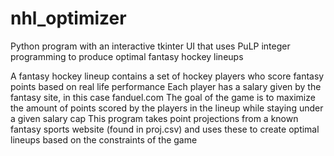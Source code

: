 # nhl_optimizer

Python program with an interactive tkinter UI that uses PuLP integer programming to produce optimal fantasy hockey lineups

A fantasy hockey lineup contains a set of hockey players who score fantasy points based on real life performance
Each player has a salary given by the fantasy site, in this case fanduel.com
The goal of the game is to maximize the amount of points scored by the players in the lineup while staying under a given salary cap
This program takes point projections from a known fantasy sports website (found in proj.csv) and uses these to create optimal lineups based on the constraints of the game
